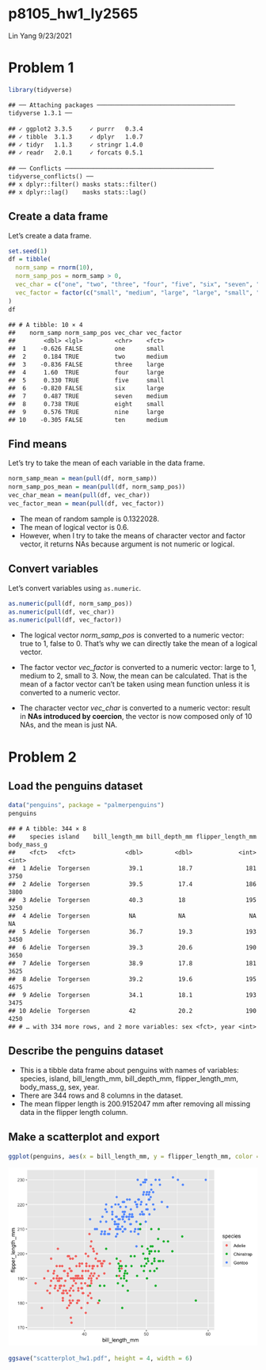 p8105\_hw1\_ly2565
================
Lin Yang
9/23/2021

# Problem 1

``` r
library(tidyverse)
```

    ## ── Attaching packages ─────────────────────────────────────── tidyverse 1.3.1 ──

    ## ✓ ggplot2 3.3.5     ✓ purrr   0.3.4
    ## ✓ tibble  3.1.3     ✓ dplyr   1.0.7
    ## ✓ tidyr   1.1.3     ✓ stringr 1.4.0
    ## ✓ readr   2.0.1     ✓ forcats 0.5.1

    ## ── Conflicts ────────────────────────────────────────── tidyverse_conflicts() ──
    ## x dplyr::filter() masks stats::filter()
    ## x dplyr::lag()    masks stats::lag()

## Create a data frame

Let’s create a data frame.

``` r
set.seed(1)
df = tibble(
  norm_samp = rnorm(10),
  norm_samp_pos = norm_samp > 0,
  vec_char = c("one", "two", "three", "four", "five", "six", "seven", "eight", "nine", "ten"),
  vec_factor = factor(c("small", "medium", "large", "large", "small", "large", "medium", "small", "large", "medium"))
)
df
```

    ## # A tibble: 10 × 4
    ##    norm_samp norm_samp_pos vec_char vec_factor
    ##        <dbl> <lgl>         <chr>    <fct>     
    ##  1    -0.626 FALSE         one      small     
    ##  2     0.184 TRUE          two      medium    
    ##  3    -0.836 FALSE         three    large     
    ##  4     1.60  TRUE          four     large     
    ##  5     0.330 TRUE          five     small     
    ##  6    -0.820 FALSE         six      large     
    ##  7     0.487 TRUE          seven    medium    
    ##  8     0.738 TRUE          eight    small     
    ##  9     0.576 TRUE          nine     large     
    ## 10    -0.305 FALSE         ten      medium

## Find means

Let’s try to take the mean of each variable in the data frame.

``` r
norm_samp_mean = mean(pull(df, norm_samp))
norm_samp_pos_mean = mean(pull(df, norm_samp_pos))
vec_char_mean = mean(pull(df, vec_char))
vec_factor_mean = mean(pull(df, vec_factor))
```

-   The mean of random sample is 0.1322028.
-   The mean of logical vector is 0.6.
-   However, when I try to take the means of character vector and factor
    vector, it returns NAs because argument is not numeric or logical.

## Convert variables

Let’s convert variables using `as.numeric`.

``` r
as.numeric(pull(df, norm_samp_pos))
as.numeric(pull(df, vec_char))
as.numeric(pull(df, vec_factor))
```

-   The logical vector *norm\_samp\_pos* is converted to a numeric
    vector: true to 1, false to 0. That’s why we can directly take the
    mean of a logical vector.

-   The factor vector *vec\_factor* is converted to a numeric vector:
    large to 1, medium to 2, small to 3. Now, the mean can be
    calculated. That is the mean of a factor vector can’t be taken using
    mean function unless it is converted to a numeric vector.

-   The character vector *vec\_char* is converted to a numeric vector:
    result in **NAs introduced by coercion**, the vector is now composed
    only of 10 NAs, and the mean is just NA.

# Problem 2

## Load the penguins dataset

``` r
data("penguins", package = "palmerpenguins")
penguins
```

    ## # A tibble: 344 × 8
    ##    species island    bill_length_mm bill_depth_mm flipper_length_mm body_mass_g
    ##    <fct>   <fct>              <dbl>         <dbl>             <int>       <int>
    ##  1 Adelie  Torgersen           39.1          18.7               181        3750
    ##  2 Adelie  Torgersen           39.5          17.4               186        3800
    ##  3 Adelie  Torgersen           40.3          18                 195        3250
    ##  4 Adelie  Torgersen           NA            NA                  NA          NA
    ##  5 Adelie  Torgersen           36.7          19.3               193        3450
    ##  6 Adelie  Torgersen           39.3          20.6               190        3650
    ##  7 Adelie  Torgersen           38.9          17.8               181        3625
    ##  8 Adelie  Torgersen           39.2          19.6               195        4675
    ##  9 Adelie  Torgersen           34.1          18.1               193        3475
    ## 10 Adelie  Torgersen           42            20.2               190        4250
    ## # … with 334 more rows, and 2 more variables: sex <fct>, year <int>

## Describe the penguins dataset

-   This is a tibble data frame about penguins with names of variables:
    species, island, bill\_length\_mm, bill\_depth\_mm,
    flipper\_length\_mm, body\_mass\_g, sex, year.
-   There are 344 rows and 8 columns in the dataset.
-   The mean flipper length is 200.9152047 mm after removing all missing
    data in the flipper length column.

## Make a scatterplot and export

``` r
ggplot(penguins, aes(x = bill_length_mm, y = flipper_length_mm, color = species)) + geom_point()
```

![](p8105_hw1_ly2565_files/figure-gfm/unnamed-chunk-6-1.png)<!-- -->

``` r
ggsave("scatterplot_hw1.pdf", height = 4, width = 6)
```
